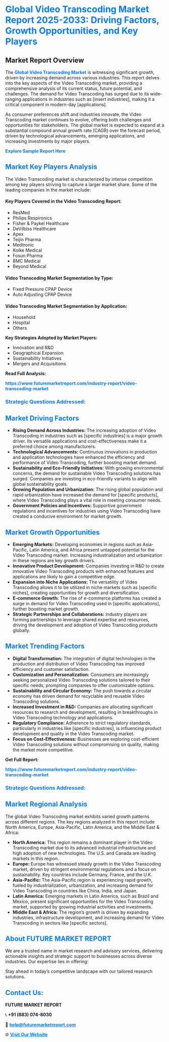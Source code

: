 <h1 style="color: #007BFF;">Global Video Transcoding Market Report 2025-2033: Driving Factors, Growth Opportunities, and Key Players</h1>

<section id="overview">
<h2>Market Report Overview</h2>
<p>The <a href="https://www.futuremarketreport.com/industry-report/video-transcoding-market" style="color: #007BFF; text-decoration: none;"><strong>Global Video Transcoding Market</strong></a> is witnessing significant growth, driven by increasing demand across various industries. This report delves into the key aspects of the Video Transcoding market, providing a comprehensive analysis of its current status, future potential, and challenges. The demand for Video Transcoding has surged due to its wide-ranging applications in industries such as [insert industries], making it a critical component in modern-day [applications].</p>
<p>As consumer preferences shift and industries innovate, the Video Transcoding market continues to evolve, offering both challenges and opportunities for stakeholders. The global market is expected to expand at a substantial compound annual growth rate (CAGR) over the forecast period, driven by technological advancements, emerging applications, and increasing investments by major players.</p>
</section>

<section id="overview">
<p><a href="https://www.futuremarketreport.com/request-sample/reportId=33217" style="color: #007BFF; text-decoration: none;"><strong>Explore Sample Report Here</strong></a></p>
</section>

<section id="key-players">
<h2 style="color: #007BFF;">Market Key Players Analysis</h2>
<p>The Video Transcoding market is characterized by intense competition among key players striving to capture a larger market share. Some of the leading companies in the market include:</p>
<h4>Key Players Covered in the Video Transcoding Report:</h4>
<ul><li>ResMed</li><li>Philips Respironics</li><li>Fisher &amp; Paykel Healthcare</li><li>DeVilbiss Healthcare</li><li>Apex</li><li>Teijin Pharma</li><li>Medtronic</li><li>Koike Medical</li><li>Fosun Pharma</li><li>BMC Medical</li><li>Beyond Medical</li></ul>
<h4>Video Transcoding Market Segmentation by Type:</h4>
<ul><li>Fixed Pressure CPAP Device</li><li>Auto Adjusting CPAP Device</li></ul>

<h4>Video Transcoding Market Segmentation by Application:</h4>
<ul><li>Household</li><li>Hospital</li><li>Others</li></ul>
<p><strong>Key Strategies Adopted by Market Players:</strong></p>
<ul>
<li>Innovation and R&D</li>
<li>Geographical Expansion</li>
<li>Sustainability Initiatives</li>
<li>Mergers and Acquisitions</li>
</ul>
</section>

<section>
<p><strong>Read Full Analysis: </strong></p><a href="https://www.futuremarketreport.com/industry-report/video-transcoding-market" style="color: #007BFF; text-decoration: none;"><strong>https://www.futuremarketreport.com/industry-report/video-transcoding-market</strong></a>
<h3 style="color: #007BFF;">Strategic Questions Addressed:</h3>
</section>

<section id="driving-factors">
<h2 style="color: #007BFF;">Market Driving Factors</h2>
<ul>
<li><strong>Rising Demand Across Industries:</strong> The increasing adoption of Video Transcoding in industries such as [specific industries] is a major growth driver. Its versatile applications and cost-effectiveness make it a preferred choice among manufacturers.</li>
<li><strong>Technological Advancements:</strong> Continuous innovations in production and application technologies have enhanced the efficiency and performance of Video Transcoding, further boosting market demand.</li>
<li><strong>Sustainability and Eco-Friendly Initiatives:</strong> With growing environmental concerns, the demand for sustainable Video Transcoding solutions has surged. Companies are investing in eco-friendly variants to align with global sustainability goals.</li>
<li><strong>Growing Population and Urbanization:</strong> The rising global population and rapid urbanization have increased the demand for [specific products], where Video Transcoding plays a vital role in meeting consumer needs.</li>
<li><strong>Government Policies and Incentives:</strong> Supportive government regulations and incentives for industries using Video Transcoding have created a conducive environment for market growth.</li>
</ul>
</section>

<section id="growth-opportunities">
<h2 style="color: #007BFF;">Market Growth Opportunities</h2>
<ul>
<li><strong>Emerging Markets:</strong> Developing economies in regions such as Asia-Pacific, Latin America, and Africa present untapped potential for the Video Transcoding market. Increasing industrialization and urbanization in these regions are key growth drivers.</li>
<li><strong>Innovative Product Development:</strong> Companies investing in R&D to create innovative Video Transcoding products with enhanced features and applications are likely to gain a competitive edge.</li>
<li><strong>Expansion into Niche Applications:</strong> The versatility of Video Transcoding allows it to be utilized in niche markets such as [specific niches], creating opportunities for growth and diversification.</li>
<li><strong>E-commerce Growth:</strong> The rise of e-commerce platforms has created a surge in demand for Video Transcoding used in [specific applications], further boosting market growth.</li>
<li><strong>Strategic Partnerships and Collaborations:</strong> Industry players are forming partnerships to leverage shared expertise and resources, driving the development and adoption of Video Transcoding products globally.</li>
</ul>
</section>

<section id="trending-factors">
<h2 style="color: #007BFF;">Market Trending Factors</h2>
<ul>
<li><strong>Digital Transformation:</strong> The integration of digital technologies in the production and distribution of Video Transcoding has improved efficiency and customer satisfaction.</li>
<li><strong>Customization and Personalization:</strong> Consumers are increasingly seeking personalized Video Transcoding solutions tailored to their specific needs, prompting companies to offer customizable options.</li>
<li><strong>Sustainability and Circular Economy:</strong> The push towards a circular economy has driven demand for recyclable and reusable Video Transcoding solutions.</li>
<li><strong>Increased Investment in R&D:</strong> Companies are allocating significant resources to research and development, resulting in breakthroughs in Video Transcoding technology and applications.</li>
<li><strong>Regulatory Compliance:</strong> Adherence to strict regulatory standards, particularly in industries like [specific industries], is influencing product development and quality in the Video Transcoding market.</li>
<li><strong>Focus on Cost-Effectiveness:</strong> Businesses are exploring cost-efficient Video Transcoding solutions without compromising on quality, making the market more competitive.</li>
</ul>
</section>

<section>
<p><strong>Get Full Report: </strong></p><a href="https://www.futuremarketreport.com/industry-report/video-transcoding-market" style="color: #007BFF; text-decoration: none;"><strong>https://www.futuremarketreport.com/industry-report/video-transcoding-market</strong></a>
<h3 style="color: #007BFF;">Strategic Questions Addressed:</h3>
</section>


<section id="regional-analysis">
<h2 style="color: #007BFF;">Market Regional Analysis</h2>
<p>The global Video Transcoding market exhibits varied growth patterns across different regions. The key regions analyzed in this report include North America, Europe, Asia-Pacific, Latin America, and the Middle East & Africa:</p>
<ul>
<li><strong>North America:</strong> This region remains a dominant player in the Video Transcoding market due to its advanced industrial infrastructure and high adoption of new technologies. The U.S. and Canada are leading markets in this region.</li>
<li><strong>Europe:</strong> Europe has witnessed steady growth in the Video Transcoding market, driven by stringent environmental regulations and a focus on sustainability. Key countries include Germany, France, and the U.K.</li>
<li><strong>Asia-Pacific:</strong> The Asia-Pacific region is experiencing rapid growth, fueled by industrialization, urbanization, and increasing demand for Video Transcoding in countries like China, India, and Japan.</li>
<li><strong>Latin America:</strong> Emerging markets in Latin America, such as Brazil and Mexico, present significant opportunities for the Video Transcoding market, supported by growing industrial activities and investments.</li>
<li><strong>Middle East & Africa:</strong> The region’s growth is driven by expanding industries, infrastructure development, and increasing demand for Video Transcoding in sectors like [specific sectors].</li>
</ul>
</section>

<footer>
<h2 style="color: #007BFF;">About FUTURE MARKET REPORT</h2>
<p>We are a trusted name in market research and advisory services, delivering actionable insights and strategic support to businesses across diverse industries. Our expertise lies in offering:</p>

<p>Stay ahead in today’s competitive landscape with our tailored research solutions.</p>

<h2 style="color: #007BFF;">Contact Us:</h2>
<p><strong>FUTURE MARKET REPORT</strong></p>
<p>📞 <strong>+91 (883) 074-8030</strong></p>
<p>📧 <strong><a href="mailto:help@futuremarketreport.com" style="color: #007BFF;">help@futuremarketreport.com</a></strong></p>
<p>🌐 <strong><a href="https://www.futuremarketreport.com/" style="color: #007BFF;">Visit Our Website</a></strong></p>
</footer>